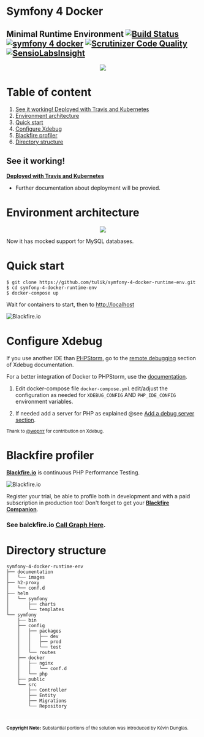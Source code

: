 # Symfony 4 Docker
## Minimal Runtime Environment [![Build Status](https://travis-ci.org/tulik/symfony-4-docker-runtime-env.svg?branch=master)](https://travis-ci.org/tulik/symfony-4-docker-runtime-env)  [![symfony 4 docker](https://img.shields.io/badge/dev-symfony%204-F7CA18.svg?style=flat)](https://github.com/tulik/symfony-4-docker-runtime-env) [![Scrutinizer Code Quality](https://scrutinizer-ci.com/g/tulik/symfony-4-docker-runtime-env/badges/quality-score.png?b=master)](https://scrutinizer-ci.com/g/tulik/symfony-4-docker-runtime-env/?branch=master) [![SensioLabsInsight](https://insight.sensiolabs.com/projects/5335051b-cb89-44b0-9a2e-d455f623ab33/mini.png)](https://insight.sensiolabs.com/projects/5335051b-cb89-44b0-9a2e-d455f623ab33)



<p align="center">
  <img src="https://raw.githubusercontent.com/tulik/symfony-4-docker-runtime-env/master/documentation/images/logo.png">
</p>

# Table of content
1. [See it working! Deployed with Travis and Kubernetes](#see-it-working)
2. [Environment architecture](#environment-architecture)
3. [Quick start](#quick-start)
4. [Configure Xdebug](#configure-xdebug)
5. [Blackfire profiler](#blackfire-profiler)
6. [Directory structure](#directory-structure)

## See it working! 
**[Deployed with Travis and Kubernetes](https://symfony-4-docker-runtime-env.tulik.info/)**
 - Further documentation about deployment will be provied.
 
# Environment architecture

<p align="center">
  <img src="https://raw.githubusercontent.com/tulik/symfony-4-docker-runtime-env/master/documentation/images/schema.png">
</p>

Now it has mocked support for MySQL databases.

# Quick start

```
$ git clone https://github.com/tulik/symfony-4-docker-runtime-env.git
$ cd symfony-4-docker-runtime-env
$ docker-compose up
```
Wait for containers to start, then to [http://localhost](http://localhost)

![Blackfire.io](https://raw.githubusercontent.com/tulik/symfony-4-docker-runtime-env/master/documentation/images/demo.gif)

# Configure Xdebug
If you use another IDE than [PHPStorm](https://www.jetbrains.com/phpstorm/), go to the [remote debugging](https://xdebug.org/docs/remote) section of Xdebug documentation.

For a better integration of Docker to PHPStorm, use the [documentation](https://github.com/woprrr/symfony-4-skeleton-docker/blob/master/doc/phpstorm-macosx.md).

1. Edit docker-compose file `docker-compose.yml` edit/adjust the configuration as needed for `XDEBUG_CONFIG` AND `PHP_IDE_CONFIG` environment variables.

2. If needed add a server for PHP as explained @see [Add a debug server section](https://github.com/woprrr/symfony-4-skeleton-docker/blob/master/doc/phpstorm-macosx.md#add-a-debug-server).

<sup>Thank to [@woprrr](https://github.com/woprrr) for contribution on Xdebug.</sup> 

# Blackfire profiler
**[Blackfire.io](https://blackfire.io)** is continuous PHP Performance Testing. 

![Blackfire.io](https://raw.githubusercontent.com/tulik/symfony-4-docker-runtime-env/master/documentation/images/blackfire-production-demo.gif)

Register your trial, be able to profile both in development and with a paid subscription in production too!
Don't forget to get your **[Blackfire Companion](https://blackfire.io/docs/integrations/chrome)**.


### See balckfire.io [Call Graph Here](https://blackfire.io/profiles/54e07b00-ead8-4d3b-a471-9334b3d28354/graph).

# Directory structure
```
symfony-4-docker-runtime-env
├── documentation
│   └── images
├── h2-proxy
│   └── conf.d
├── helm
│   └── symfony
│       ├── charts
│       └── templates
└── symfony
    ├── bin
    ├── config
    │   ├── packages
    │   │   ├── dev
    │   │   ├── prod
    │   │   └── test
    │   └── routes
    ├── docker
    │   ├── nginx
    │   │   └── conf.d
    │   └── php
    ├── public
    └── src
        ├── Controller
        ├── Entity
        ├── Migrations
        └── Repository
        
```

<sub><sub>
<hr noshade color="#FFFFFF" width="100%" size="1" style="padding:0; margin:8px 0 8px 0; border:none; width:100%; height: 1px; color:#FFFFFF; background-color: #FFFFFF" />

<sup>**Copyright Note:** Substantial portions of the solution was introduced by Kévin Dunglas.</sup>
